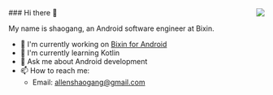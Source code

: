 <img align="right" src="https://github-readme-stats.vercel.app/api?username=duanqz&show_icons=true&icon_color=0366d6&text_color=24292e&bg_color=ffffff&hide_title=true" />
### Hi there 👋

My name is shaogang, an Android software engineer at Bixin.
- 🔭  I'm currently working on [Bixin for Android](https://www.bxapp.cn/)
- 🌱  I'm currently learning Kotlin
- 💬  Ask me about Android development
- 📫  How to reach me: 
  * Email: allenshaogang@gmail.com
  
